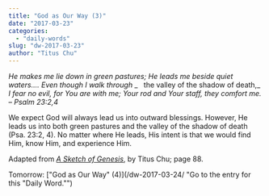 ```yaml
---
title: "God as Our Way (3)"
date: "2017-03-23"
categories: 
  - "daily-words"
slug: "dw-2017-03-23"
author: "Titus Chu"
---
```


_He makes me lie down in green pastures;_ _He leads me beside quiet waters...._ _Even though I walk through_ _   the valley of the shadow of death,_ _I fear no evil, for You are with me;_ _Your rod and Your staff, they comfort me._ _– Psalm 23:2,4_

We expect God will always lead us into outward blessings. However, He leads us into both green pastures and the valley of the shadow of death (Psa. 23:2, 4). No matter where He leads, His intent is that we would find Him, know Him, and experience Him.

Adapted from _[A Sketch of Genesis](/book-gen-sketch/ "Go to the listing for this book.")_, by Titus Chu; page 88.

Tomorrow: ["God as Our Way" (4)](/dw-2017-03-24/ "Go to the entry for this "Daily Word."")
